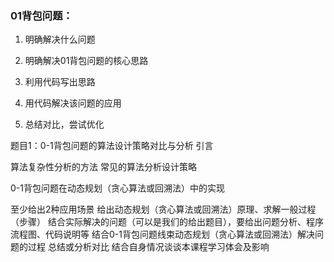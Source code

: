 ### 01背包问题：

1. 明确解决什么问题

2. 明确解决01背包问题的核心思路
3. 利用代码写出思路
4. 用代码解决该问题的应用

5. 总结对比，尝试优化

题目1：0-1背包问题的算法设计策略对比与分析
引言



算法复杂性分析的方法
常见的算法分析设计策略

0-1背包问题在动态规划（贪心算法或回溯法）中的实现

至少给出2种应用场景
给出动态规划（贪心算法或回溯法）原理、求解一般过程（步骤）
结合实际解决的问题（可以是我们的给出题目），要给出问题分析、程序流程图、代码说明等
结合0-1背包问题线束动态规划（贪心算法或回溯法）解决问题的过程
总结或分析对比
结合自身情况谈谈本课程学习体会及影响

